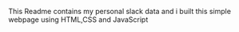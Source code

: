 This Readme contains my personal slack data and i built this simple webpage using HTML,CSS and JavaScript
